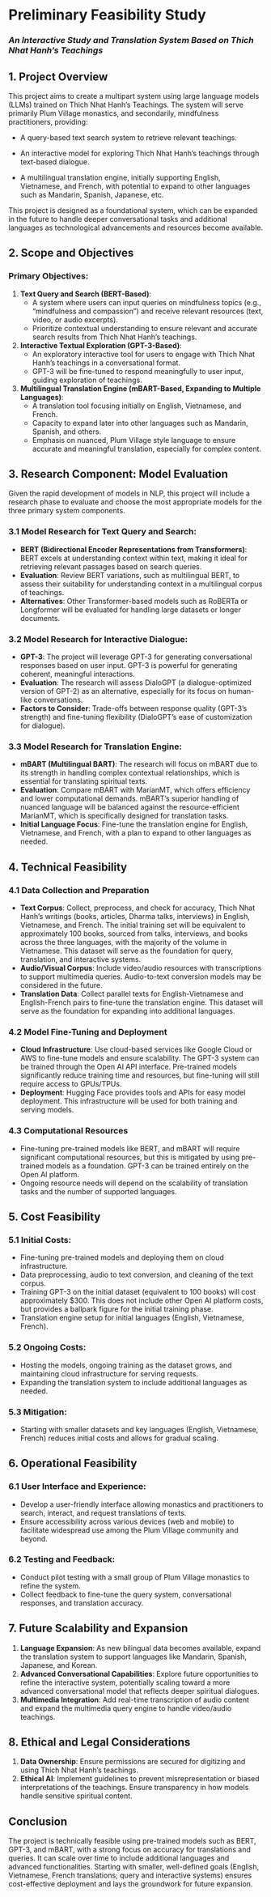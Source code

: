 # Preliminary Feasibility Study
### *An Interactive Study and Translation System Based on Thich Nhat Hanh’s Teachings*

## 1. Project Overview

This project aims to create a multipart system using large language models (LLMs) trained on Thich Nhat Hanh’s Teachings. The system will serve primarily Plum Village monastics, and secondarily, mindfulness practitioners, providing:

- A query-based text search system to retrieve relevant teachings.

- An interactive model for exploring Thich Nhat Hanh’s teachings through text-based dialogue.

- A multilingual translation engine, initially supporting English, Vietnamese, and French, with potential to expand to other languages such as Mandarin, Spanish, Japanese, etc.

This project is designed as a foundational system, which can be expanded in the future to handle deeper conversational tasks and additional languages as technological advancements and resources become available.

## 2. Scope and Objectives

### Primary Objectives:

1. **Text Query and Search (BERT-Based)**:
    - A system where users can input queries on mindfulness topics (e.g., “mindfulness and compassion”) and receive relevant resources (text, video, or audio excerpts).
    - Prioritize contextual understanding to ensure relevant and accurate search results from Thich Nhat Hanh’s teachings.
2. **Interactive Textual Exploration (GPT-3-Based)**:
    - An exploratory interactive tool for users to engage with Thich Nhat Hanh’s teachings in a conversational format.
    - GPT-3 will be fine-tuned to respond meaningfully to user input, guiding exploration of teachings.
3. **Multilingual Translation Engine (mBART-Based, Expanding to Multiple Languages)**:
    - A translation tool focusing initially on English, Vietnamese, and French.
    - Capacity to expand later into other languages such as Mandarin, Spanish, and others.
    - Emphasis on nuanced, Plum Village style language to ensure accurate and meaningful translation, especially for complex content.

## 3. Research Component: Model Evaluation

Given the rapid development of models in NLP, this project will include a research phase to evaluate and choose the most appropriate models for the three primary system components.

### 3.1 Model Research for Text Query and Search:

- **BERT (Bidirectional Encoder Representations from Transformers)**: BERT excels at understanding context within text, making it ideal for retrieving relevant passages based on search queries.
- **Evaluation**: Review BERT variations, such as multilingual BERT, to assess their suitability for understanding context in a multilingual corpus of teachings.
- **Alternatives**: Other Transformer-based models such as RoBERTa or Longformer will be evaluated for handling large datasets or longer documents.

### 3.2 Model Research for Interactive Dialogue:

- **GPT-3**: The project will leverage GPT-3 for generating conversational responses based on user input. GPT-3 is powerful for generating coherent, meaningful interactions.
- **Evaluation**: The research will assess DialoGPT (a dialogue-optimized version of GPT-2) as an alternative, especially for its focus on human-like conversations.
- **Factors to Consider**: Trade-offs between response quality (GPT-3’s strength) and fine-tuning flexibility (DialoGPT’s ease of customization for dialogue).

### 3.3 Model Research for Translation Engine:

- **mBART (Multilingual BART)**: The research will focus on mBART due to its strength in handling complex contextual relationships, which is essential for translating spiritual texts.
- **Evaluation**: Compare mBART with MarianMT, which offers efficiency and lower computational demands. mBART’s superior handling of nuanced language will be balanced against the resource-efficient MarianMT, which is specifically designed for translation tasks.
- **Initial Language Focus**: Fine-tune the translation engine for English, Vietnamese, and French, with a plan to expand to other languages as needed.

## 4. Technical Feasibility

### 4.1 Data Collection and Preparation

- **Text Corpus**: Collect, preprocess, and check for accuracy, Thich Nhat Hanh’s writings (books, articles, Dharma talks, interviews) in English, Vietnamese, and French. The initial training set will be equivalent to approximately 100 books, sourced from talks, interviews, and books across the three languages, with the majority of the volume in Vietnamese. This dataset will serve as the foundation for query, translation, and interactive systems.
- **Audio/Visual Corpus**: Include video/audio resources with transcriptions to support multimedia queries. Audio-to-text conversion models may be considered in the future.
- **Translation Data**: Collect parallel texts for English-Vietnamese and English-French pairs to fine-tune the translation engine. This dataset will serve as the foundation for expanding into additional languages.

### 4.2 Model Fine-Tuning and Deployment

- **Cloud Infrastructure**: Use cloud-based services like Google Cloud or AWS to fine-tune models and ensure scalability. The GPT-3 system can be trained through the Open AI API interface. Pre-trained models significantly reduce training time and resources, but fine-tuning will still require access to GPUs/TPUs.
- **Deployment**: Hugging Face provides tools and APIs for easy model deployment. This infrastructure will be used for both training and serving models.

### 4.3 Computational Resources
- Fine-tuning pre-trained models like BERT, and mBART will require significant computational resources, but this is mitigated by using pre-trained models as a foundation. GPT-3 can be trained entirely on the Open AI platform.
- Ongoing resource needs will depend on the scalability of translation tasks and the number of supported languages.

## 5. Cost Feasibility

### 5.1 Initial Costs:
- Fine-tuning pre-trained models and deploying them on cloud infrastructure.
- Data preprocessing, audio to text conversion, and cleaning of the text corpus.
- Training GPT-3 on the initial dataset (equivalent to 100 books) will cost approximately \$300. This does not include other Open AI platform costs, but provides a ballpark figure for the initial training phase.
- Translation engine setup for initial languages (English, Vietnamese, French).

### 5.2 Ongoing Costs:
- Hosting the models, ongoing training as the dataset grows, and maintaining cloud infrastructure for serving requests.
- Expanding the translation system to include additional languages as needed.

### 5.3 Mitigation:
- Starting with smaller datasets and key languages (English, Vietnamese, French) reduces initial costs and allows for gradual scaling.

## 6. Operational Feasibility

### 6.1 User Interface and Experience:
- Develop a user-friendly interface allowing monastics and practitioners to search, interact, and request translations of texts.
- Ensure accessibility across various devices (web and mobile) to facilitate widespread use among the Plum Village community and beyond.

### 6.2 Testing and Feedback:
- Conduct pilot testing with a small group of Plum Village monastics to refine the system.
- Collect feedback to fine-tune the query system, conversational responses, and translation accuracy.

## 7. Future Scalability and Expansion

1. **Language Expansion**: As new bilingual data becomes available, expand the translation system to support languages like Mandarin, Spanish, Japanese, and Korean.
2. **Advanced Conversational Capabilities**: Explore future opportunities to refine the interactive system, potentially scaling toward a more advanced conversational model that reflects deeper spiritual dialogues.
3. **Multimedia Integration**: Add real-time transcription of audio content and expand the multimedia query engine to handle video/audio teachings.

## 8. Ethical and Legal Considerations

1. **Data Ownership**: Ensure permissions are secured for digitizing and using Thich Nhat Hanh’s teachings.
2. **Ethical AI**: Implement guidelines to prevent misrepresentation or biased interpretations of the teachings. Ensure transparency in how models handle sensitive spiritual content.

## Conclusion
The project is technically feasible using pre-trained models such as BERT, GPT-3, and mBART, with a strong focus on accuracy for translations and queries. It can scale over time to include additional languages and advanced functionalities. Starting with smaller, well-defined goals (English, Vietnamese, French translations; query and interactive systems) ensures cost-effective deployment and lays the groundwork for future expansion.